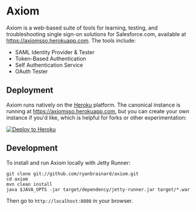# Axiom
Axiom is a web-based suite of tools for learning, testing, and troubleshooting single sign-on solutions for Salesforce.com,
available at <https://axiomsso.herokuapp.com>. 
The tools include:

 * SAML Identity Provider & Tester
 * Token-Based Authentication
 * Self Authentication Service
 * OAuth Tester

## Deployment

Axiom runs natively on the [Heroku](http://heroku.com) platform.
The canonical instance is running at <https://axiomsso.herokuapp.com>,
but you can create your own instance if you'd like, 
which is helpful for forks or other experimentation:

[![Deploy to Heroku](https://www.herokucdn.com/deploy/button.png)](https://heroku.com/deploy?template=https://github.com/ryanbrainard/axiom)

## Development

To install and run Axiom locally with Jetty Runner:

    git clone git://github.com/ryanbrainard/axiom.git
    cd axiom
    mvn clean install
    java $JAVA_OPTS -jar target/dependency/jetty-runner.jar target/*.war

Then go to `http://localhost:8080` in your browser.
